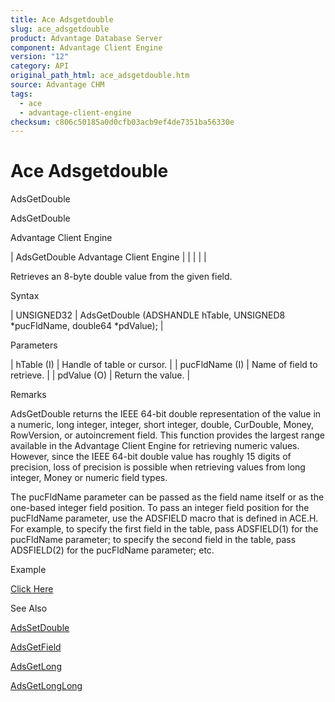 ```yaml
---
title: Ace Adsgetdouble
slug: ace_adsgetdouble
product: Advantage Database Server
component: Advantage Client Engine
version: "12"
category: API
original_path_html: ace_adsgetdouble.htm
source: Advantage CHM
tags:
  - ace
  - advantage-client-engine
checksum: c806c50185a0d0cfb03acb9ef4de7351ba56330e
---
```


# Ace Adsgetdouble

AdsGetDouble

AdsGetDouble

Advantage Client Engine

| AdsGetDouble  Advantage Client Engine |  |  |  |  |

Retrieves an 8-byte double value from the given field.

Syntax

| UNSIGNED32 | AdsGetDouble (ADSHANDLE hTable,  UNSIGNED8 \*pucFldName,  double64 \*pdValue); |

Parameters

| hTable (I) | Handle of table or cursor. |
| pucFldName (I) | Name of field to retrieve. |
| pdValue (O) | Return the value. |

Remarks

AdsGetDouble returns the IEEE 64-bit double representation of the value in a numeric, long integer, integer, short integer, double, CurDouble, Money, RowVersion, or autoincrement field. This function provides the largest range available in the Advantage Client Engine for retrieving numeric values. However, since the IEEE 64-bit double value has roughly 15 digits of precision, loss of precision is possible when retrieving values from long integer, Money or numeric field types.

The pucFldName parameter can be passed as the field name itself or as the one-based integer field position. To pass an integer field position for the pucFldName parameter, use the ADSFIELD macro that is defined in ACE.H. For example, to specify the first field in the table, pass ADSFIELD(1) for the pucFldName parameter; to specify the second field in the table, pass ADSFIELD(2) for the pucFldName parameter; etc.

Example

[Click Here](ace_examples.md#adsgetdoubleexample)

See Also

[AdsSetDouble](ace_adssetdouble.md)

[AdsGetField](ace_adsgetfield.md)

[AdsGetLong](ace_adsgetlong.md)

[AdsGetLongLong](ace_adsgetlonglong.md)
